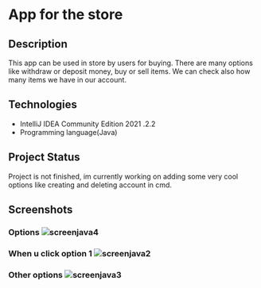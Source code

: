 # App for the store


## Description 
This app can be used in store by users for buying. There are many options like withdraw or deposit money, buy or sell items.
We can check also how many items we have in our account.


## Technologies
* IntelliJ IDEA Community Edition 2021 .2.2
* Programming language(Java)

## Project Status
Project is not finished, im currently working on adding some very cool options like creating and deleting account in cmd.

## Screenshots
### Options ![screenjava4](https://user-images.githubusercontent.com/93713186/146205526-75e4fcdc-46ce-4f8d-9dcc-fe689a2d6bd4.png)
### When u click option 1 ![screenjava2](https://user-images.githubusercontent.com/93713186/146204279-b4e4da55-3504-4367-8ff9-0c1284c0b45f.png)
### Other options ![screenjava3](https://user-images.githubusercontent.com/93713186/146205099-d1c8f4dc-e75a-4d44-8df4-f88de12e2005.png)
